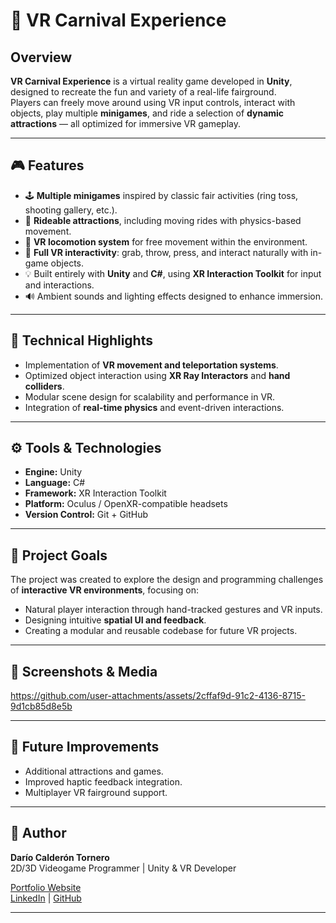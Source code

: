 # 🎡 VR Carnival Experience

## Overview
**VR Carnival Experience** is a virtual reality game developed in **Unity**, designed to recreate the fun and variety of a real-life fairground.  
Players can freely move around using VR input controls, interact with objects, play multiple **minigames**, and ride a selection of **dynamic attractions** — all optimized for immersive VR gameplay.

---

## 🎮 Features
- 🕹️ **Multiple minigames** inspired by classic fair activities (ring toss, shooting gallery, etc.).
- 🎢 **Rideable attractions**, including moving rides with physics-based movement.
- 🧭 **VR locomotion system** for free movement within the environment.
- 👐 **Full VR interactivity**: grab, throw, press, and interact naturally with in-game objects.
- 💡 Built entirely with **Unity** and **C#**, using **XR Interaction Toolkit** for input and interactions.
- 🔊 Ambient sounds and lighting effects designed to enhance immersion.

---

## 🧠 Technical Highlights
- Implementation of **VR movement and teleportation systems**.
- Optimized object interaction using **XR Ray Interactors** and **hand colliders**.
- Modular scene design for scalability and performance in VR.
- Integration of **real-time physics** and event-driven interactions.

---

## ⚙️ Tools & Technologies
- **Engine:** Unity  
- **Language:** C#  
- **Framework:** XR Interaction Toolkit  
- **Platform:** Oculus / OpenXR-compatible headsets  
- **Version Control:** Git + GitHub  

---

## 🚀 Project Goals
The project was created to explore the design and programming challenges of **interactive VR environments**, focusing on:
- Natural player interaction through hand-tracked gestures and VR inputs.  
- Designing intuitive **spatial UI and feedback**.  
- Creating a modular and reusable codebase for future VR projects.  

---

## 📸 Screenshots & Media

https://github.com/user-attachments/assets/2cffaf9d-91c2-4136-8715-9d1cb85d8e5b

---

## 🧩 Future Improvements
- Additional attractions and games.  
- Improved haptic feedback integration.  
- Multiplayer VR fairground support.  

---

## 👤 Author
**Darío Calderón Tornero**  
2D/3D Videogame Programmer | Unity & VR Developer  

[Portfolio Website](https://dariocalderondev.wordpress.com)  
[LinkedIn](#) | [GitHub](https://github.com/DarioCalderonTornero)

---

